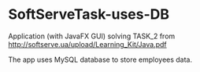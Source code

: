 # SoftServeTask-uses-DB
Application (with JavaFX GUI) solving TASK_2 from http://softserve.ua/upload/Learning_Kit/Java.pdf

The app uses MySQL database to store employees data.
